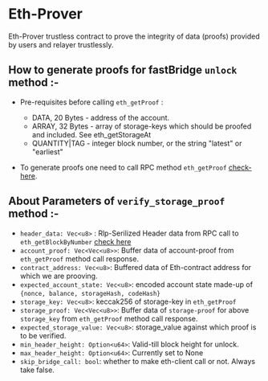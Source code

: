# Eth-Prover

Eth-Prover trustless contract to prove the integrity of data (proofs) provided by users and relayer trustlessly.

## How to generate proofs for fastBridge `unlock` method :-

- Pre-requisites before calling `eth_getProof` :
  - DATA, 20 Bytes - address of the account.
  - ARRAY, 32 Bytes - array of storage-keys which should be proofed and  included. See eth_getStorageAt
  - QUANTITY|TAG - integer block number, or the string "latest" or "earliest"

 
- To generate proofs one need to call RPC method `eth_getProof` [check-here](https://eips.ethereum.org/EIPS/eip-1186).
  


## About Parameters of `verify_storage_proof` method :-

- `header_data: Vec<u8>` : Rlp-Serilized Header data from RPC call to `eth_getBlockByNumber`  [check here](https://ethereum.org/en/developers/docs/apis/json-rpc/#eth_getblockbynumber)
- `account_proof: Vec<Vec<u8>>`: Buffer data of account-proof from `eth_getProof` method call response.
- `contract_address: Vec<u8>`: Buffered data of Eth-contract address for which we are prooving.
- `expected_account_state: Vec<u8>`: encoded account state made-up of `{nonce, balance, storageHash, codeHash}`
- `storage_key: Vec<u8>`: keccak256 of storage-key in `eth_getProof`
- `storage_proof: Vec<Vec<u8>>`: Buffer data of `storage-proof` for above `storage_key` from `eth_getProof` method call response.
- `expected_storage_value: Vec<u8>`: storage_value against which proof is to be verified.
- `min_header_height: Option<u64>`: Valid-till block height for unlock.
- `max_header_height: Option<u64>`: Currently set to None
- `skip_bridge_call: bool`: whether to make eth-client call or not. Always take false.